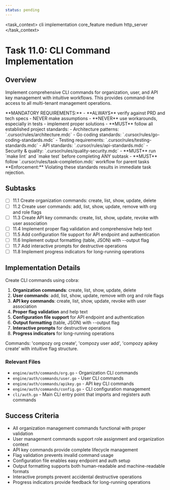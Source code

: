 ```yaml
---
status: pending
---
```


<task_context>
<domain>cli</domain>
<type>implementation</type>
<scope>core_feature</scope>
<complexity>medium</complexity>
<dependencies>http_server</dependencies>
</task_context>

# Task 11.0: CLI Command Implementation

## Overview

Implement comprehensive CLI commands for organization, user, and API key management with intuitive workflows. This provides command-line access to all multi-tenant management operations.

<critical>
**MANDATORY REQUIREMENTS:**
- **ALWAYS** verify against PRD and tech specs - NEVER make assumptions
- **NEVER** use workarounds, especially in tests - implement proper solutions
- **MUST** follow all established project standards:
    - Architecture patterns: `.cursor/rules/architecture.mdc`
    - Go coding standards: `.cursor/rules/go-coding-standards.mdc`
    - Testing requirements: `.cursor/rules/testing-standards.mdc`
    - API standards: `.cursor/rules/api-standards.mdc`
    - Security & quality: `.cursor/rules/quality-security.mdc`
- **MUST** run `make lint` and `make test` before completing ANY subtask
- **MUST** follow `.cursor/rules/task-completion.mdc` workflow for parent tasks
**Enforcement:** Violating these standards results in immediate task rejection.
</critical>

## Subtasks

- [ ] 11.1 Create organization commands: create, list, show, update, delete
- [ ] 11.2 Create user commands: add, list, show, update, remove with org and role flags
- [ ] 11.3 Create API key commands: create, list, show, update, revoke with user association
- [ ] 11.4 Implement proper flag validation and comprehensive help text
- [ ] 11.5 Add configuration file support for API endpoint and authentication
- [ ] 11.6 Implement output formatting (table, JSON) with --output flag
- [ ] 11.7 Add interactive prompts for destructive operations
- [ ] 11.8 Implement progress indicators for long-running operations

## Implementation Details

Create CLI commands using cobra:

1. **Organization commands**: create, list, show, update, delete
2. **User commands**: add, list, show, update, remove with org and role flags
3. **API key commands**: create, list, show, update, revoke with user association
4. **Proper flag validation** and help text
5. **Configuration file support** for API endpoint and authentication
6. **Output formatting** (table, JSON) with --output flag
7. **Interactive prompts** for destructive operations
8. **Progress indicators** for long-running operations

Commands: 'compozy org create', 'compozy user add', 'compozy apikey create' with intuitive flag structure.

### Relevant Files

- `engine/auth/commands/org.go` - Organization CLI commands
- `engine/auth/commands/user.go` - User CLI commands
- `engine/auth/commands/apikey.go` - API key CLI commands
- `engine/auth/commands/config.go` - CLI configuration management
- `cli/auth.go` - Main CLI entry point that imports and registers auth commands

## Success Criteria

- All organization management commands functional with proper validation
- User management commands support role assignment and organization context
- API key commands provide complete lifecycle management
- Flag validation prevents invalid command usage
- Configuration file enables easy endpoint and auth setup
- Output formatting supports both human-readable and machine-readable formats
- Interactive prompts prevent accidental destructive operations
- Progress indicators provide feedback for long-running operations
